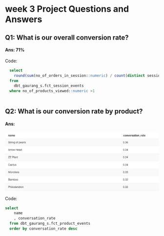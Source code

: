 # week 3 Project Questions and Answers

## Q1: What is our overall conversion rate?
####  Ans: **71%**

Code:
```sql
  select
    round(sum(no_of_orders_in_session::numeric) / count(distinct session_id),2) * 100 as overall_convertion_rate
  from 
    dbt_gaurang_s.fct_session_events
  where no_of_products_viewed::numeric >1 
 
```


## Q2: What is our conversion rate by product?
####  Ans: 
![product conversion rate](product_conversion_rate.png)

Code:
```sql
select 
    name
    , conversation_rate
  from dbt_gaurang_s.fct_product_events
  order by conversation_rate desc
```

